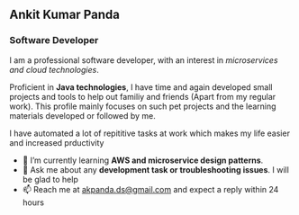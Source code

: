 ## Ankit Kumar Panda
### Software Developer

I am a professional software developer, with an interest in _*microservices and cloud technologies*_.

Proficient in **Java technologies**, I have time and again developed small projects and tools to help out familiy and friends (Apart from my regular work). This profile mainly focuses on such pet projects and the learning materials developed or followed by me.

I have automated a lot of repititive tasks at work which makes my life easier and increased prductivity


- 🌱 I’m currently learning **AWS and microservice design patterns**.
- 💬 Ask me about any **development task or troubleshooting issues**. I will be glad to help
- 📫 Reach me at akpanda.ds@gmail.com and expect a reply within 24 hours




<!--
**akpandads/akpandads** is a ✨ _special_ ✨ repository because its `README.md` (this file) appears on your GitHub profile.

Here are some ideas to get you started:

- 🔭 I’m currently working on ...
- 🌱 I’m currently learning ...
- 👯 I’m looking to collaborate on ...
- 🤔 I’m looking for help with ...
- 💬 Ask me about ...
- 📫 How to reach me: ...
- 😄 Pronouns: ...
- ⚡ Fun fact: ...
-->
